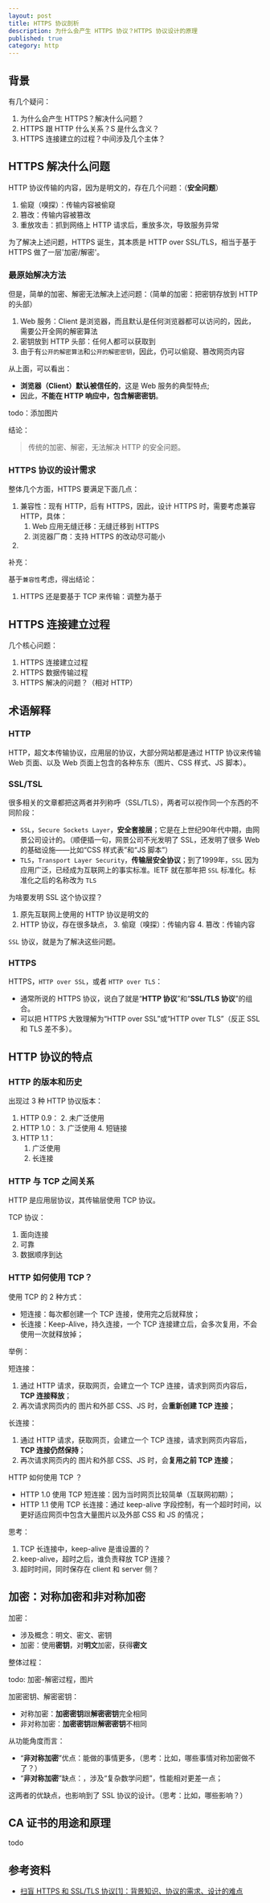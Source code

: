 ```yaml
---
layout: post
title: HTTPS 协议剖析
description: 为什么会产生 HTTPS 协议？HTTPS 协议设计的原理
published: true
category: http
---
```


## 背景

有几个疑问：

1. 为什么会产生 HTTPS？解决什么问题？
2. HTTPS 跟 HTTP 什么关系？S 是什么含义？
3. HTTPS 连接建立的过程？中间涉及几个主体？

## HTTPS 解决什么问题

HTTP 协议传输的内容，因为是明文的，存在几个问题：（**安全问题**）

1. 偷窥（嗅探）：传输内容被偷窥
2. 篡改：传输内容被篡改
3. 重放攻击：抓到网络上 HTTP 请求后，重放多次，导致服务异常

为了解决上述问题，HTTPS 诞生，其本质是 HTTP over SSL/TLS，相当于基于 HTTPS 做了一层'加密/解密'。


### 最原始解决方法

但是，简单的加密、解密无法解决上述问题：（简单的加密：把密钥存放到 HTTP 的头部）

1. Web 服务：Client 是浏览器，而且默认是任何浏览器都可以访问的，因此，需要公开全网的解密算法
2. 密钥放到 HTTP 头部：任何人都可以获取到
3. 由于有`公开的解密算法`和`公开的解密密钥`，因此，仍可以偷窥、篡改网页内容

从上面，可以看出：

* **浏览器（Client）默认被信任的**，这是 Web 服务的典型特点;
* 因此，**不能在 HTTP 响应中，包含解密密钥**。

todo：添加图片

结论：

> 传统的加密、解密，无法解决 HTTP 的安全问题。

### HTTPS 协议的设计需求

整体几个方面，HTTPS 要满足下面几点：

1. 兼容性：现有 HTTP，后有 HTTPS，因此，设计 HTTPS 时，需要考虑兼容 HTTP，具体：
	1. Web 应用无缝迁移：无缝迁移到 HTTPS
	2. 浏览器厂商：支持 HTTPS 的改动尽可能小
2. 


补充：

基于`兼容性`考虑，得出结论：

1. HTTPS 还是要基于 TCP 来传输：调整为基于 




## HTTPS 连接建立过程

几个核心问题：

1. HTTPS 连接建立过程
2. HTTPS 数据传输过程
3. HTTPS 解决的问题？（相对 HTTP）



## 术语解释

### HTTP

HTTP，超文本传输协议，应用层的协议，大部分网站都是通过 HTTP 协议来传输 Web 页面、以及 Web 页面上包含的各种东东（图片、CSS 样式、JS 脚本）。

### SSL/TSL

很多相关的文章都把这两者并列称呼（SSL/TLS），两者可以视作同一个东西的不同阶段：

* `SSL`，`Secure Sockets Layer`，**安全套接层**；它是在上世纪90年代中期，由网景公司设计的。（顺便插一句，网景公司不光发明了 SSL，还发明了很多 Web 的基础设施——比如“CSS 样式表”和“JS 脚本”）
* `TLS`，`Transport Layer Security`，**传输层安全协议**；到了1999年，`SSL` 因为应用广泛，已经成为互联网上的事实标准。IETF 就在那年把 `SSL` 标准化。标准化之后的名称改为 `TLS`


为啥要发明 SSL 这个协议捏？

1. 原先互联网上使用的 HTTP 协议是明文的
2. HTTP 协议，存在很多缺点，
	3. 偷窥（嗅探）：传输内容
	4. 篡改：传输内容

`SSL` 协议，就是为了解决这些问题。

### HTTPS

HTTPS，`HTTP over SSL`，或者 `HTTP over TLS`：

* 通常所说的 HTTPS 协议，说白了就是“**HTTP 协议**”和“**SSL/TLS 协议**”的组合。
* 可以把 HTTPS 大致理解为“HTTP over SSL”或“HTTP over TLS”（反正 SSL 和 TLS 差不多）。

## HTTP 协议的特点

### HTTP 的版本和历史

出现过 3 种 HTTP 协议版本：

1. HTTP 0.9：
	2. 未广泛使用
2. HTTP 1.0：
	3. 广泛使用
	4. 短链接
3. HTTP 1.1：
	1. 广泛使用
	2. 长连接

### HTTP 与 TCP 之间关系

HTTP 是应用层协议，其传输层使用 TCP 协议。

TCP 协议：

1. 面向连接
2. 可靠
3. 数据顺序到达

### HTTP 如何使用 TCP？

使用 TCP 的 2 种方式：

* 短连接：每次都创建一个 TCP 连接，使用完之后就释放；
* 长连接：Keep-Alive，持久连接，一个 TCP 连接建立后，会多次复用，不会使用一次就释放掉；

举例：

短连接：

1. 通过 HTTP 请求，获取网页，会建立一个 TCP 连接，请求到网页内容后，**TCP 连接释放**；
2. 再次请求网页内的 图片和外部 CSS、JS 时，会**重新创建 TCP 连接**；

长连接：

1. 通过 HTTP 请求，获取网页，会建立一个 TCP 连接，请求到网页内容后，**TCP 连接仍然保持**；
2. 再次请求网页内的 图片和外部 CSS、JS 时，会**复用之前 TCP 连接**；

HTTP 如何使用 TCP ？

* HTTP 1.0 使用 TCP 短连接：因为当时网页比较简单（互联网初期）；
* HTTP 1.1 使用 TCP 长连接：通过 keep-alive 字段控制，有一个超时时间，以更好适应网页中包含大量图片以及外部 CSS 和 JS 的情况；

思考：

1. TCP 长连接中，keep-alive 是谁设置的？
2. keep-alive，超时之后，谁负责释放 TCP 连接？
3. 超时时间，同时保存在 client 和 server 侧？

## 加密：对称加密和非对称加密

加密：

* 涉及概念：明文、密文、密钥
* 加密：使用**密钥**，对**明文**加密，获得**密文**


整体过程：

todo: 加密-解密过程，图片


加密密钥、解密密钥：

* 对称加密：**加密密钥**跟**解密密钥**完全相同
* 非对称加密：**加密密钥**跟**解密密钥**不相同

从功能角度而言：

* “**非对称加密**”优点：能做的事情更多，（思考：比如，哪些事情对称加密做不了？）
* “**非对称加密**”缺点：，涉及“复杂数学问题”，性能相对更差一点；

这两者的优缺点，也影响到了 SSL 协议的设计。（思考：比如，哪些影响？）

## CA 证书的用途和原理

todo














## 参考资料

* [扫盲 HTTPS 和 SSL/TLS 协议[1]：背景知识、协议的需求、设计的难点](https://program-think.blogspot.com/2014/11/https-ssl-tls-1.html)




[NingG]:    http://ningg.github.com  "NingG"